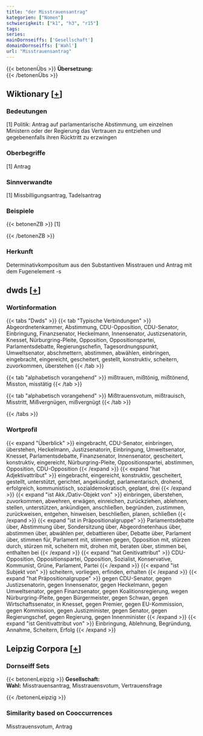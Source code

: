 ```yaml
---
title: "der Misstrauensantrag"
kategorien: ["Nomen"]
schwierigkeit: ["k1", "h3", "r15"]
tags:
series:
mainDornseiffs: ['Gesellschaft']
domainDornseiffs: ['Wahl']
url: "Misstrauensantrag"
---
```


{{< betonenÜbs >}}
**Übersetzung:**  
{{< /betonenÜbs >}}

## Wiktionary [[+](https://de.wiktionary.org/wiki/Misstrauensantrag)]

### Bedeutungen
[1] Politik: Antrag auf parlamentarische Abstimmung, um einzelnen Ministern oder der Regierung das Vertrauen zu entziehen und gegebenenfalls ihren Rücktritt zu erzwingen  

### Oberbegriffe
[1] Antrag  

### Sinnverwandte
[1] Missbilligungsantrag, Tadelsantrag  

### Beispiele
{{< betonenZB >}}
[1]  

{{< /betonenZB >}}
### Herkunft
Determinativkompositum aus den Substantiven Misstrauen und Antrag mit dem Fugenelement -s  



## dwds [[+](https://www.dwds.de/wb/Misstrauensantrag)]

### Wortinformation
{{< tabs "Dwds" >}}
{{< tab "Typische Verbindungen" >}}
Abgeordnetenkammer, Abstimmung, CDU-Opposition, CDU-Senator, Einbringung, Finanzsenator, Heckelmann, Innensenator, Justizsenatorin, Knesset, Nürburgring-Pleite, Opposition, Oppositionspartei, Parlamentsdebatte, Regierungschefin, Tagesordnungspunkt, Umweltsenator, abschmettern, abstimmen, abwählen, einbringen, eingebracht, eingereicht, gescheitert, gestellt, konstruktiv, scheitern, zuvorkommen, überstehen
{{< /tab >}}

{{< tab "alphabetisch vorangehend" >}}
mißtrauen, mißtönig, mißtönend, Misston, misstätig
{{< /tab >}}

{{< tab "alphabetisch vorangehend" >}}
Mißtrauensvotum, mißtrauisch, Misstritt, Mißvergnügen, mißvergnügt
{{< /tab >}}

{{< /tabs >}}

### Wortprofil
{{< expand "Überblick" >}} eingebracht, CDU-Senator, einbringen, überstehen, Heckelmann, Justizsenatorin, Einbringung, Umweltsenator, Knesset, Parlamentsdebatte, Finanzsenator, Innensenator, gescheitert, konstruktiv, eingereicht, Nürburgring-Pleite, Oppositionspartei, abstimmen, Opposition, CDU-Opposition {{< /expand >}}
{{< expand "hat Adjektivattribut" >}} eingebracht, eingereicht, konstruktiv, gescheitert, gestellt, unterstützt, gerichtet, angekündigt, parlamentarisch, drohend, erfolgreich, kommunistisch, sozialdemokratisch, geplant, drei {{< /expand >}}
{{< expand "ist Akk./Dativ-Objekt von" >}} einbringen, überstehen, zuvorkommen, abwehren, erwägen, einreichen, zurückziehen, ablehnen, stellen, unterstützen, ankündigen, anschließen, begründen, zustimmen, zurückweisen, entgehen, hinweisen, beschließen, planen, schließen {{< /expand >}}
{{< expand "ist in Präpositionalgruppe" >}} Parlamentsdebatte über, Abstimmung über, Sondersitzung über, Abgeordnetenhaus über, abstimmen über, abwählen per, debattieren über, Debatte über, Parlament über, stimmen für, Parlament mit, stimmen gegen, Opposition mit, stürzen durch, stürzen mit, scheitern mit, drohen mit, beraten über, stimmen bei, enthalten bei {{< /expand >}}
{{< expand "hat Genitivattribut" >}} CDU-Opposition, Oppositionspartei, Opposition, Sozialist, Konservative, Kommunist, Grüne, Parlament, Partei {{< /expand >}}
{{< expand "ist Subjekt von" >}} scheitern, vorliegen, erfinden, erhalten {{< /expand >}}
{{< expand "hat Präpositionalgruppe" >}} gegen CDU-Senator, gegen Justizsenatorin, gegen Innensenator, gegen Heckelmann, gegen Umweltsenator, gegen Finanzsenator, gegen Koalitionsregierung, wegen Nürburgring-Pleite, gegen Bürgermeister, gegen Schwan, gegen Wirtschaftssenator, in Knesset, gegen Premier, gegen EU-Kommission, gegen Kommission, gegen Justizminister, gegen Senator, gegen Regierungschef, gegen Regierung, gegen Innenminister {{< /expand >}}
{{< expand "ist Genitivattribut von" >}} Einbringung, Ablehnung, Begründung, Annahme, Scheitern, Erfolg {{< /expand >}}

## Leipzig Corpora [[+](https://corpora.uni-leipzig.de/en/res?word=Misstrauensantrag&corpusId=deu_newscrawl-public_2018)]

### Dornseiff Sets
{{< betonenLeipzig >}}
**Gesellschaft:**  
**Wahl:** Misstrauensantrag, Misstrauensvotum, Vertrauensfrage  

{{< /betonenLeipzig >}}

### Similarity based on Cooccurrences
Misstrauensvotum, Antrag

